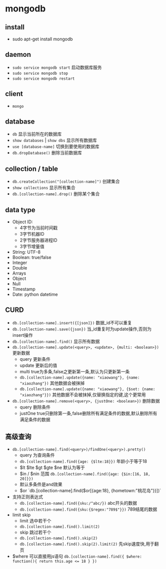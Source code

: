 # mongodb

## install
* sudo apt-get install mongodb

## daemon
* `sudo service mongodb start` 启动数据库服务
* `sudo service mongodb stop`
* `sudo service mongodb restart`

## client
* `mongo`

## database
* `db` 显示当前所在的数据库
* `show databases` | `show dbs` 显示所有数据库
* `use [database-name]` 切换到要使用的数据库
* `db.dropDatabase()` 删除当前数据库

## collection / table 
* `db.createCollection("[collection-name]")` 创建集合
* `show collections` 显示所有集合
* `db.[collection-name].drop()` 删除某个集合

## data type
* Object ID:
	* 4字节为当前时间戳
	* 3字节机器ID
	* 2字节服务器进程ID
	* 3字节增量值
* String: UTF-8
* Boolean: true/false
* Integer
* Double
* Arrays
* Object
* Null
* Timestamp
* Date: python datetime

## CURD
* `db.[collection-name].insert({[json]})` 数据_id不可以重复
* `db.[collection-name].save({json})` 当_id重复时为update操作,否则为insert操作
* `db.[collection-name].find()` 显示所有数据
* `db.[collection-name].update(<query>, <update>, {multi: <boolean>})` 更新数据
	* query 更新条件
	* update 更新后的值
	* multi true为多条,false之更新第一条,默认为只更新第一条
	* `db.[collection-name].update({name: "xiaowang"}, {name: "xiaozhang"})` 其他数据会被抹掉
	* `db.[collection-name].update({name: "xiaowang"}, {$set: {name: "xiaozhang"}})` 其他数据不会被抹掉,仅替换指定的键,这个更常用
* `db.[collection-name].remove(<query>, {justOne: <boolean>})` 删除数据
	* query 删除条件
	* justOne true只删除第一条,false删除所有满足条件的数据,默认删除所有满足条件的数据
## 高级查询
* `db.[collection-name].find(<query>)/findOne(<query>).pretty()`
	* query 为查询条件
	* `db.[collection-name].find({age: {$lte:18}})` 年龄小于等于18
	* $lt $lte $gt $gte $ne 默认为等于
	* $in / $nin 范围 `db.[collection-name].find({age: {$in:[16, 18, 20]}})`
	* 默认多条件是and效果
	* $or `db.[collection-name].find($or[{age:18}, {hometown:"桃花岛"}}])`
* 支持正则表达式
	* `db.[collection-name].find({sku:/^abc/})` abc开头的数据
	* `db.[collection-name].find({sku:{$regex:"789$"}})` 789结尾的数据
* limit skip
	* limit 选中若干个
	* `db.[collection-name].find().limit(2)`
	* skip 跳过若干个
	* `db.[collection-name].find().skip(2)`
	* `db.[collection-name].find().skip(2).limit(2)` 先skip速度快,用于翻页
* $where 可以直接用js语句
`
db.[collection-name].find({
	$where: function(){
		return this.age <= 18
	}
})
`
